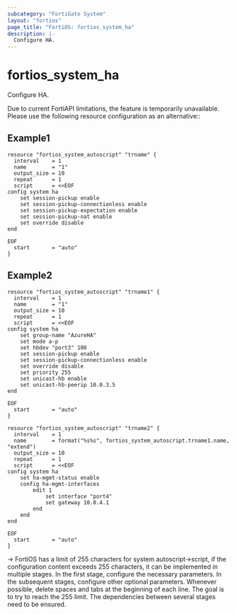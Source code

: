 ```yaml
---
subcategory: "FortiGate System"
layout: "fortios"
page_title: "FortiOS: fortios_system_ha"
description: |-
  Configure HA.
---
```


# fortios_system_ha
Configure HA.

Due to current FortiAPI limitations, the feature is temporarily unavailable. Please use the following resource configuration as an alternative::

## Example1

```
resource "fortios_system_autoscript" "trname" {
  interval    = 1
  name        = "1"
  output_size = 10
  repeat      = 1
  script      = <<EOF
config system ha
    set session-pickup enable
    set session-pickup-connectionless enable
    set session-pickup-expectation enable
    set session-pickup-nat enable
    set override disable
end

EOF
  start       = "auto"
}

```

## Example2

```
resource "fortios_system_autoscript" "trname1" {
  interval    = 1
  name        = "1"
  output_size = 10
  repeat      = 1
  script      = <<EOF
config system ha
	set group-name "AzureHA"
	set mode a-p
	set hbdev "port3" 100
	set session-pickup enable
	set session-pickup-connectionless enable
	set override disable
	set priority 255
	set unicast-hb enable
	set unicast-hb-peerip 10.0.3.5
end

EOF
  start       = "auto"
}

resource "fortios_system_autoscript" "trname2" {
  interval    = 1
  name        = format("%s%s", fortios_system_autoscript.trname1.name, "extend")
  output_size = 10
  repeat      = 1
  script      = <<EOF
config system ha
	set ha-mgmt-status enable
	config ha-mgmt-interfaces
		edit 1
			set interface "port4"
			set gateway 10.0.4.1
		end
	end
end

EOF
  start       = "auto"
}
```
-> FortiOS has a limit of 255 characters for system autoscript->script, if the configuration content exceeds 255 characters, it can be implemented in multiple stages. In the first stage, configure the necessary parameters. In the subsequent stages, configure other optional parameters. Whenever possible, delete spaces and tabs at the beginning of each line. The goal is to try to reach the 255 limit. The dependencies between several stages need to be ensured.
